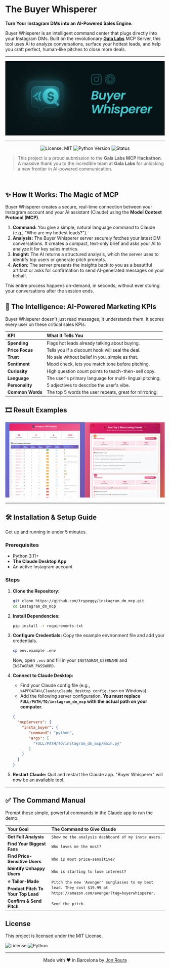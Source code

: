 # The Buyer Whisperer

**Turn Your Instagram DMs into an AI-Powered Sales Engine.**

Buyer Whisperer is an intelligent command center that plugs directly into your Instagram DMs. Built on the revolutionary [**Gala Labs**](https://x.com/gala_labs) MCP Server, this tool uses AI to analyze conversations, surface your hottest leads, and help you craft perfect, human-like pitches to close more deals.

---
<p align="center">
  <a href="https://jonroura.com">
    <img src="assets/banner.jpg" alt="Buyer Whisperer Banner">
  </a>
</p>

---
<div align="center">

![License: MIT](https://img.shields.io/badge/License-MIT-blue.svg?style=for-the-badge) ![Python Version](https://img.shields.io/badge/Python-3.11+-3776AB.svg?style=for-the-badge&logo=python&logoColor=white) ![Status](https://img.shields.io/badge/Status-Active-brightgreen.svg?style=for-the-badge)

</div>

> This project is a proud submission to the **Gala Labs MCP Hackathon**. A massive thank you to the incredible team at **Gala Labs** for unlocking a new frontier in AI-powered communication.

<br />

## ✨ How It Works: The Magic of MCP

Buyer Whisperer creates a secure, real-time connection between your Instagram account and your AI assistant (Claude) using the **Model Context Protocol (MCP)**.

1.  **Command:** You give a simple, natural language command to Claude (e.g., "Who are my hottest leads?").
2.  **Analysis:** The Buyer Whisperer server securely fetches your latest DM conversations. It creates a compact, text-only brief and asks your AI to analyze it for key sales metrics.
3.  **Insight:** The AI returns a structured analysis, which the server uses to identify top users or generate pitch prompts.
4.  **Action:** The server presents the insights back to you as a beautiful artifact or asks for confirmation to send AI-generated messages on your behalf.

This entire process happens on-demand, in seconds, without ever storing your conversations after the session ends.

## 🧠 The Intelligence: AI-Powered Marketing KPIs

Buyer Whisperer doesn't just read messages; it understands them. It scores every user on these critical sales KPIs:

| KPI | What It Tells You |
| :--- | :--- |
| **Spending** | Flags hot leads already talking about buying. |
| **Price Focus** | Tells you if a discount hook will seal the deal. |
| **Trust** | No sale without belief in you, simple as that. |
| **Sentiment** | Mood check, lets you match tone before pitching. |
| **Curiosity** | High question count points to teach-then-sell copy. |
| **Language**| The user's primary language for multi-lingual pitching. |
| **Personality** | 5 adjectives to describe the user's vibe. |
| **Common Words** | The top 5 words the user repeats, great for mirroring. |

## 🎞 Result Examples
<p align="center">
  <a href="https://jonroura.com">
    <img src="assets/results.jpg" alt="Buyer Whisperer Results">
  </a>
</p>

---

## 🛠️ Installation & Setup Guide

Get up and running in under 5 minutes.

### Prerequisites

*   Python 3.11+
*   **The Claude Desktop App**
*   An active Instagram account

### Steps

1.  **Clone the Repository:**
    ```bash
    git clone https://github.com/trypeggy/instagram_dm_mcp.git
    cd instagram_dm_mcp
    ```

2.  **Install Dependencies:**
    ```bash
    pip install -r requirements.txt
    ```

3.  **Configure Credentials:**
    Copy the example environment file and add your credentials.
    ```bash
    cp env.example .env
    ```
    Now, open `.env` and fill in your `INSTAGRAM_USERNAME` and `INSTAGRAM_PASSWORD`.

4.  **Connect to Claude Desktop:**
    *   Find your Claude config file (e.g., `%APPDATA%\Claude\claude_desktop_config.json` on Windows).
    *   Add the following server configuration. **You must replace `FULL/PATH/TO/instagram_dm_mcp` with the actual path on your computer.**
    ```json
    {
      "mcpServers": {
        "insta_buyer": {
           "command": "python",
           "args": [
             "FULL/PATH/TO/instagram_dm_mcp/main.py"
           ]
        }
      }
    }
    ```

5.  **Restart Claude:**
    Quit and restart the Claude app. "Buyer Whisperer" will now be an available tool.

---

## ✅ The Command Manual

Prompt these simple, powerful commands in the Claude app to run the demo.

| Your Goal | The Command to Give Claude |
| :--- | :--- |
| **Get Full Analysis** | `Show me the analysis dashboard of my insta users.` |
| **Find Your Biggest Fans** | `Who loves me the most?` |
| **Find Price-Sensitive Users** | `Who is most price-sensitive?` |
| **Identify Unhappy Users**| `Who is starting to lose interest?` |
| **⭐ Tailor-Made Product Pitch To Your Top Lead** | `Pitch the new 'Avenger' sunglasses to my best lead. They cost $19.99 at https://amazon.com/avenger?tag=buyerwhisperer.` |
| **Confirm & Send Pitch**| `Send the pitch.` |


## License

This project is licensed under the MIT License. 

![License](https://img.shields.io/badge/license-MIT-blue.svg)
![Python](https://img.shields.io/badge/python-3.12+-green.svg)

---
<div align="center">

Made with ❤️ in Barcelona by [Jon Roura](https://jonroura.com)

</div>